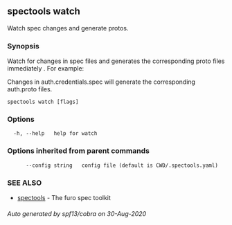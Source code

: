 ## spectools watch

Watch spec changes and generate protos.

### Synopsis

Watch for changes in spec files and generates the corresponding proto files immediately . For example:

Changes in auth.credentials.spec will generate the corresponding auth.proto files.

```
spectools watch [flags]
```

### Options

```
  -h, --help   help for watch
```

### Options inherited from parent commands

```
      --config string   config file (default is CWD/.spectools.yaml)
```

### SEE ALSO

* [spectools](spectools.md)	 - The furo spec toolkit

###### Auto generated by spf13/cobra on 30-Aug-2020

